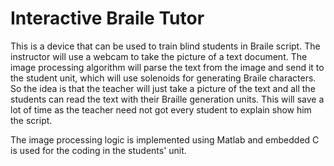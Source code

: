 # Interactive Braile Tutor

This is a device that can be used to train blind students in Braile script. The instructor will use a webcam to take the picture of a text document. The image processing algorithm will parse the text from the image and send it to the student unit, which will use solenoids for generating Braile characters. So the idea is that the teacher will just take a picture of the text and all the students can read the text with their Braille generation units. This will save a lot of time as the teacher need not got every student to explain show him the script.

The image processing logic is implemented using Matlab and embedded C is used for the coding in the students' unit. 